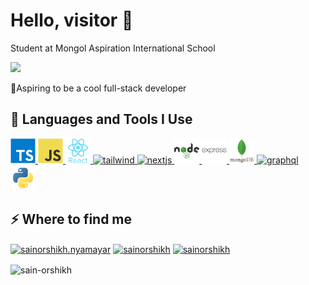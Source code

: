 <h1>Hello, visitor 👋</h1>
<p>Student at Mongol Aspiration International School</p>
<p><a><img src="https://images-wixmp-ed30a86b8c4ca887773594c2.wixmp.com/f/f664f564-f28e-4db8-81a1-3d32fdb803d9/d9ysc63-47bfbb2f-ec9b-432b-8255-65a01488479a.png/v1/fill/w_1024,h_576,q_80,strp/pixel_art_of_the_starry_night_from_van_gogh_by_bidulechat_d9ysc63-fullview.jpg?token=eyJ0eXAiOiJKV1QiLCJhbGciOiJIUzI1NiJ9.eyJzdWIiOiJ1cm46YXBwOjdlMGQxODg5ODIyNjQzNzNhNWYwZDQxNWVhMGQyNmUwIiwiaXNzIjoidXJuOmFwcDo3ZTBkMTg4OTgyMjY0MzczYTVmMGQ0MTVlYTBkMjZlMCIsIm9iaiI6W1t7ImhlaWdodCI6Ijw9NTc2IiwicGF0aCI6IlwvZlwvZjY2NGY1NjQtZjI4ZS00ZGI4LTgxYTEtM2QzMmZkYjgwM2Q5XC9kOXlzYzYzLTQ3YmZiYjJmLWVjOWItNDMyYi04MjU1LTY1YTAxNDg4NDc5YS5wbmciLCJ3aWR0aCI6Ijw9MTAyNCJ9XV0sImF1ZCI6WyJ1cm46c2VydmljZTppbWFnZS5vcGVyYXRpb25zIl19.WfJyIBrAPwZLaHovBcWBbuWnnFQIjhBrObOp7mljtVA"/></a></p>
<p>🎯Aspiring to be a cool full-stack developer</p>
<h2>🚀 Languages and Tools I Use</h2>
<p align="left">
  <a href="https://www.typescriptlang.org/" target="_blank" rel="noreferrer">
    <img src="https://raw.githubusercontent.com/devicons/devicon/master/icons/typescript/typescript-original.svg" alt="typescript" width="40" height="40"/>
  </a>
  <a href="https://developer.mozilla.org/en-US/docs/Web/JavaScript" target="_blank" rel="noreferrer">
    <img src="https://raw.githubusercontent.com/devicons/devicon/master/icons/javascript/javascript-original.svg" alt="javascript" width="40" height="40"/>
  </a>
  <a href="https://reactjs.org/" target="_blank" rel="noreferrer">
    <img src="https://raw.githubusercontent.com/devicons/devicon/master/icons/react/react-original-wordmark.svg" alt="react" width="40" height="40"/>
  </a>
  <a href="https://tailwindcss.com/" target="_blank" rel="noreferrer">
    <img src="https://www.vectorlogo.zone/logos/tailwindcss/tailwindcss-icon.svg" alt="tailwind" width="40" height="40"/>
  </a>
  <a href="https://nextjs.org/" target="_blank" rel="noreferrer">
    <img src="https://cdn.worldvectorlogo.com/logos/nextjs-2.svg" alt="nextjs" width="40" height="40"/>
  </a>
  <a href="https://nodejs.org" target="_blank" rel="noreferrer">
    <img src="https://raw.githubusercontent.com/devicons/devicon/master/icons/nodejs/nodejs-original-wordmark.svg" alt="nodejs" width="40" height="40"/>
  </a>
  <a href="https://expressjs.com" target="_blank" rel="noreferrer">
    <img src="https://raw.githubusercontent.com/devicons/devicon/master/icons/express/express-original-wordmark.svg" alt="express" width="40" height="40"/>
  </a>
  <a href="https://www.mongodb.com/" target="_blank" rel="noreferrer">
    <img src="https://raw.githubusercontent.com/devicons/devicon/master/icons/mongodb/mongodb-original-wordmark.svg" alt="mongodb" width="40" height="40"/>
  </a>
  <a href="https://graphql.org" target="_blank" rel="noreferrer">
    <img src="https://www.vectorlogo.zone/logos/graphql/graphql-icon.svg" alt="graphql" width="40" height="40"/>
  </a>
  <a href="https://www.python.org" target="_blank" rel="noreferrer">
    <img src="https://raw.githubusercontent.com/devicons/devicon/master/icons/python/python-original.svg" alt="python" width="40" height="40"/>
  </a>
</p>
<h2>⚡️ Where to find me</h2>
<p align="left">
<a href="https://fb.com/sainorshikh.nyamayar" target="blank"><img align="center" src="https://raw.githubusercontent.com/rahuldkjain/github-profile-readme-generator/master/src/images/icons/Social/facebook.svg" alt="sainorshikh.nyamayar" height="30" width="40" /></a>
<a href="https://instagram.com/sainorshikh" target="blank"><img align="center" src="https://raw.githubusercontent.com/rahuldkjain/github-profile-readme-generator/master/src/images/icons/Social/instagram.svg" alt="sainorshikh" height="30" width="40" /></a>
<a href="https://discordapp.com/users/779665822271537162" target="blank"><img align="center" src="https://raw.githubusercontent.com/rahuldkjain/github-profile-readme-generator/master/src/images/icons/Social/discord.svg" alt="sainorshikh" height="35" width="45" /></a>
</p>
<p><img align="center" src="https://github-readme-streak-stats.herokuapp.com/?user=sain-orshikh&" alt="sain-orshikh" /></p>
